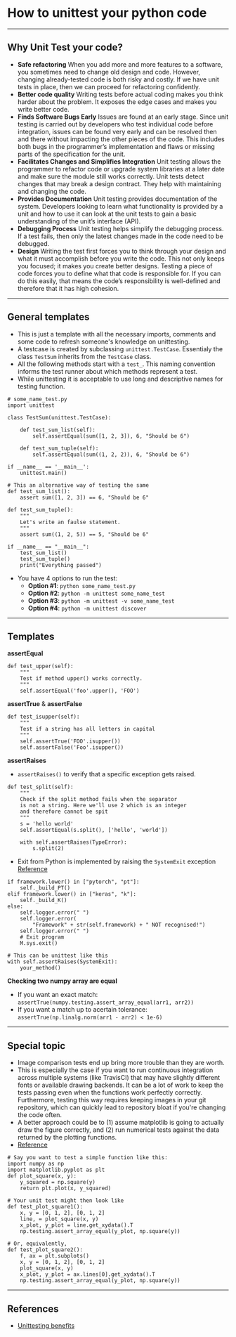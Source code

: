 # How to unittest your python code
***

## Why Unit Test your code?
- **Safe refactoring** When you add more and more features to a software, you sometimes need to change old design and code. However, changing already-tested code is both risky and costly. If we have unit tests in place, then we can proceed for refactoring confidently.
- **Better code quality** Writing tests before actual coding makes you think harder about the problem. It exposes the edge cases and makes you write better code. 
- **Finds Software Bugs Early** Issues are found at an early stage. Since unit testing is carried out by developers who test individual code before integration, issues can be found very early and can be resolved then and there without impacting the other pieces of the code. This includes both bugs in the programmer’s implementation and flaws or missing parts of the specification for the unit.
- **Facilitates Changes and Simplifies Integration** Unit testing allows the programmer to refactor code or upgrade system libraries at a later date and make sure the module still works correctly. Unit tests detect changes that may break a design contract. They help with maintaining and changing the code.
- **Provides Documentation** Unit testing provides documentation of the system. Developers looking to learn what functionality is provided by a unit and how to use it can look at the unit tests to gain a basic understanding of the unit’s interface (API).
- **Debugging Process** Unit testing helps simplify the debugging process. If a test fails, then only the latest changes made in the code need to be debugged.
- **Design** Writing the test first forces you to think through your design and what it must accomplish before you write the code. This not only keeps you focused; it makes you create better designs. Testing a piece of code forces you to define what that code is responsible for. If you can do this easily, that means the code’s responsibility is well-defined and therefore that it has high cohesion.
***

## General templates
- This is just a template with all the necessary imports, comments and some code to refresh someone's knowledge on unittesting. 
- A testcase is created by subclassing `unittest.TestCase`. Essentialy the class `TestSum` inherits from the `TestCase` class.
- All the following methods start with a `test_`. This naming convention informs the test runner about which methods represent a test.
- While unittesting it is acceptable to use long and descriptive names for testing function.

```
# some_name_test.py
import unittest

class TestSum(unittest.TestCase):

    def test_sum_list(self):
        self.assertEqual(sum([1, 2, 3]), 6, "Should be 6")

    def test_sum_tuple(self):
        self.assertEqual(sum((1, 2, 2)), 6, "Should be 6")

if __name__ == '__main__':
    unittest.main()
```
```
# This an alternative way of testing the same
def test_sum_list():
    assert sum([1, 2, 3]) == 6, "Should be 6"

def test_sum_tuple():
    """
    Let's write an faulse statement.
    """
    assert sum((1, 2, 5)) == 5, "Should be 6"

if __name__ == "__main__":
    test_sum_list()
    test_sum_tuple()
    print("Everything passed")
```

- You have 4 options to run the test:
    - **Option #1**: `python some_name_test.py`
    - **Option #2**: `python -m unittest some_name_test`
    - **Option #3**: `python -m unittest -v some_name_test`
    - **Option #4**: `python -m unittest discover`
***

## Templates
**assertEqual**
```
def test_upper(self):
    """
    Test if method upper() works correctly.
    """
    self.assertEqual('foo'.upper(), 'FOO')
```

**assertTrue** & **assertFalse**
```
def test_isupper(self):
    """
    Test if a string has all letters in capital
    """
    self.assertTrue('FOO'.isupper())
    self.assertFalse('Foo'.isupper())
```

**assertRaises**
- `assertRaises()` to verify that a specific exception gets raised.
```
def test_split(self):
    """
    Check if the split method fails when the separator
    is not a string. Here we'll use 2 which is an integer
    and therefore cannot be spit
    """
    s = 'hello world'
    self.assertEqual(s.split(), ['hello', 'world'])

    with self.assertRaises(TypeError):
        s.split(2)
```

- Exit from Python is implemented by raising the `SystemExit` exception [Reference](https://stackoverflow.com/questions/15672151/is-it-possible-for-a-unit-test-to-assert-that-a-method-calls-sys-exit)
```
if framework.lower() in ["pytorch", "pt"]:
    self._build_PT()
elif framework.lower() in ["keras", "k"]:
    self._build_K()
else:
    self.logger.error(" ")
    self.logger.error(
        "Framework" + str(self.framework) + " NOT recognised!")
    self.logger.error(" ")
    # Exit program
    M.sys.exit()

# This can be unittest like this
with self.assertRaises(SystemExit):
    your_method()
```

**Checking two numpy array are equal**
- If you want an exact match: `assertTrue(numpy.testing.assert_array_equal(arr1, arr2))`
- If you want a match up to acertain tolerance: `assertTrue(np.linalg.norm(arr1 - arr2) < 1e-6)`

***

## Special topic
- Image comparison tests end up bring more trouble than they are worth.
- This is especially the case if you want to run continuous integration across multiple systems (like TravisCI) that may have slightly different fonts or available drawing backends. It can be a lot of work to keep the tests passing even when the functions work perfectly correctly. Furthermore, testing this way requires keeping images in your git repository, which can quickly lead to repository bloat if you're changing the code often.
- A better approach could be to (1) assume matplotlib is going to actually draw the figure correctly, and (2) run numerical tests against the data returned by the plotting functions.
- [Reference](https://stackoverflow.com/questions/27948126/how-can-i-write-unit-tests-against-code-that-uses-matplotlib)

```
# Say you want to test a simple function like this:
import numpy as np
import matplotlib.pyplot as plt
def plot_square(x, y):
    y_squared = np.square(y)
    return plt.plot(x, y_squared)

# Your unit test might then look like
def test_plot_square1():
    x, y = [0, 1, 2], [0, 1, 2]
    line, = plot_square(x, y)
    x_plot, y_plot = line.get_xydata().T
    np.testing.assert_array_equal(y_plot, np.square(y))

# Or, equivalently,
def test_plot_square2():
    f, ax = plt.subplots()
    x, y = [0, 1, 2], [0, 1, 2]
    plot_square(x, y)
    x_plot, y_plot = ax.lines[0].get_xydata().T
    np.testing.assert_array_equal(y_plot, np.square(y))

```
***

## References
- [Unittesting benefits](https://dzone.com/articles/top-8-benefits-of-unit-testing)
